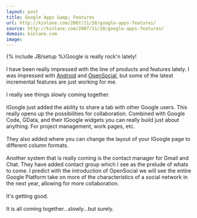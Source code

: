 ```yaml
---
layout: post
title: Google Apps &amp; Features
url: http://kinlane.com/2007/11/28/google-apps-features/
source: http://kinlane.com/2007/11/28/google-apps-features/
domain: kinlane.com
image: 
---
```

{% include JB/setup %}Google is really rock'n lately!<br />
<br />
I have been really impressed with the line of products and features lately. I was impressed with <a href="http://code.google.com/android/#utm_campaign=en&amp;utm_source=en-ha-na-us-bk&amp;utm_medium=ha&amp;utm_term=android">Android</a> and <a href="http://code.google.com/apis/opensocial/">OpenSocial</a>, but some of the latest incremental features are just working for me.<br />
<br />
I really see things slowly coming together.<br />
<br />
IGoogle just added the ability to share a tab with other Google users. This really opens up the possibilities for collaboration. Combined with Google Code, GData, and their IGoogle widgets you can really build just about anything. For project management, work pages, etc.<br />
<br />
They also added where you can change the layout of your IGoogle page to different column formats.<br />
<br />
Another system that is really coming is the contact manager for Gmail and Chat. They have added contact group which I see as the prelude of whats to come. I predict with the introduction of OpenSocial we will see the entire Google Platform take on more of the characteristics of a social network in the next year, allowing for more collaboration.<br />
<br />
It's getting good.<br />
<br />
It is all coming together...slowly...but surely.